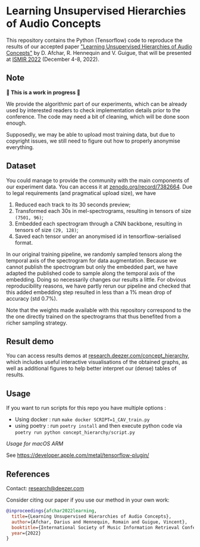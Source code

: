 # Learning Unsupervised Hierarchies of Audio Concepts

This repository contains the Python (Tensorflow) code to reproduce the results of our accepted paper ["Learning Unsupervised Hierarchies of Audio Concepts"](https://arxiv.org/pdf/2207.11231.pdf) by D. Afchar, R. Hennequin and V. Guigue, that will be presented at [ISMIR 2022](https://ismir2022.ismir.net/) (December 4-8, 2022).

## Note

**:hammer: This is a work in progress :wrench:**

We provide the algorithmic part of our experiments, which can be already used by interested readers to check implementation details prior to the conference. The code may need a bit of cleaning, which will be done soon enough.

Supposedly, we may be able to upload most training data, but due to copyright issues, we still need to figure out how to properly anonymise everything.

## Dataset

You could manage to provide the community with the main components of our experiment data. You can access it at [zenodo.org/record/7382664](https://zenodo.org/record/7382664). Due to legal requirements (and pragmatical upload size), we have

1.  Reduced each track to its 30 seconds preview;
2.  Transformed each 30s in mel-spectrograms, resulting in tensors of size `(7501, 96)`;
3.  Embedded each spectrogram through a CNN backbone, resulting in tensors of size `(29, 128)`;
4.  Saved each tensor under an anonymised id in tensorflow-serialised format.

In our original training pipeline, we randomly sampled tensors along the temporal axis of the spectrogram for data augmentation. Because we cannot publish the spectrogram but only the embedded part, we have adapted the published code to sample along the temporal axis of the embedding. Doing so necessarily changes our results a little. For obvious reproducibility reasons, we have partly rerun our pipeline and checked that this added embedding step resulted in less than a 1% mean drop of accuracy (std 0.7%).

Note that the weights made available with this repository correspond to the the one directly trained on the spectrograms that thus benefited from a richer sampling strategy.

## Result demo

You can access results demos at [research.deezer.com/concept_hierarchy](http://research.deezer.com/concept_hierarchy/), which includes useful interactive visualisations of the obtained graphs, as well as additional figures to help better interpret our (dense) tables of results.

## Usage

If you want to run scripts for this repo you have multiple options :

* Using docker : run ```make docker SCRIPT=1_CAV_train.py``` 
* using poetry : run `````poetry install````` and then execute python code via \
```poetry run python concept_hierarchy/script.py```

*Usage for macOS ARM*

See https://developer.apple.com/metal/tensorflow-plugin/

## References

Contact: [research@deezer.com](mailto:research@deezer.com)

Consider citing our paper if you use our method in your own work:

```BibTeX
@inproceedings{afchar2022learning,
  title={Learning Unsupervised Hierarchies of Audio Concepts},
  author={Afchar, Darius and Hennequin, Romain and Guigue, Vincent},
  booktitle={International Society of Music Information Retrieval Conference (ISMIR)},
  year={2022}
}
```
